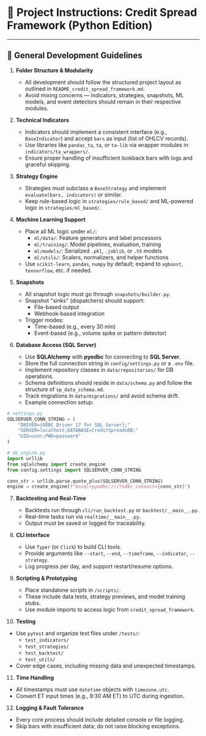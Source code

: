 
# 🧾 Project Instructions: Credit Spread Framework (Python Edition)

---

## 🔧 General Development Guidelines

1. **Folder Structure & Modularity**
   - All development should follow the structured project layout as outlined in `README_credit_spread_framework.md`.
   - Avoid mixing concerns — indicators, strategies, snapshots, ML models, and event detectors should remain in their respective modules.

2. **Technical Indicators**
   - Indicators should implement a consistent interface (e.g., `BaseIndicator`) and accept `bars` as input (list of OHLCV records).
   - Use libraries like `pandas_ta`, `ta`, or `ta-lib` via wrapper modules in `indicators/ta_wrappers/`.
   - Ensure proper handling of insufficient lookback bars with logs and graceful skipping.

3. **Strategy Engine**
   - Strategies must subclass a `BaseStrategy` and implement `evaluate(bars, indicators)` or similar.
   - Keep rule-based logic in `strategies/rule_based/` and ML-powered logic in `strategies/ml_based/`.

4. **Machine Learning Support**
   - Place all ML logic under `ml/`:
     - `ml/data/`: Feature generators and label processors
     - `ml/training/`: Model pipelines, evaluation, training
     - `ml/models/`: Serialized `.pkl`, `.joblib`, or `.h5` models
     - `ml/utils/`: Scalers, normalizers, and helper functions
   - Use `scikit-learn`, `pandas`, `numpy` by default; expand to `xgboost`, `tensorflow`, etc. if needed.

5. **Snapshots**
   - All snapshot logic must go through `snapshots/builder.py`.
   - Snapshot "sinks" (dispatchers) should support:
     - File-based output
     - Webhook-based integration
   - Trigger modes:
     - Time-based (e.g., every 30 min)
     - Event-based (e.g., volume spike or pattern detector)

6. **Database Access (SQL Server)**
   - Use **SQLAlchemy** with **pyodbc** for connecting to **SQL Server**.
   - Store the full connection string in `config/settings.py` or a `.env` file.
   - Implement repository classes in `data/repositories/` for DB operations.
   - Schema definitions should reside in `data/schema.py` and follow the structure of `sp_data_schema.md`.
   - Track migrations in `data/migrations/` and avoid schema drift.
   - Example connection setup:

```python
# settings.py
SQLSERVER_CONN_STRING = (
    "DRIVER={ODBC Driver 17 for SQL Server};"
    "SERVER=localhost;DATABASE=CreditSpreadsDB;"
    "UID=user;PWD=password"
)

# db_engine.py
import urllib
from sqlalchemy import create_engine
from config.settings import SQLSERVER_CONN_STRING

conn_str = urllib.parse.quote_plus(SQLSERVER_CONN_STRING)
engine = create_engine(f"mssql+pyodbc:///?odbc_connect={conn_str}")
```

7. **Backtesting and Real-Time**
   - Backtests run through `cli/run_backtest.py` or `backtest/__main__.py`.
   - Real-time tasks run via `realtime/__main__.py`.
   - Output must be saved or logged for traceability.

8. **CLI Interface**
   - Use `Typer` (or `Click`) to build CLI tools.
   - Provide arguments like `--start`, `--end`, `--timeframe`, `--indicator`, `--strategy`.
   - Log progress per day, and support restart/resume options.

9. **Scripting & Prototyping**
   - Place standalone scripts in `/scripts/`.
   - These include data tests, strategy previews, and model training stubs.
   - Use module imports to access logic from `credit_spread_framework`.

10. **Testing**
   - Use `pytest` and organize test files under `/tests/`:
     - `test_indicators/`
     - `test_strategies/`
     - `test_backtest/`
     - `test_utils/`
   - Cover edge cases, including missing data and unexpected timestamps.

11. **Time Handling**
   - All timestamps must use `datetime` objects with `timezone.utc`.
   - Convert ET input times (e.g., 9:30 AM ET) to UTC during ingestion.

12. **Logging & Fault Tolerance**
   - Every core process should include detailed console or file logging.
   - Skip bars with insufficient data; do not raise blocking exceptions.

